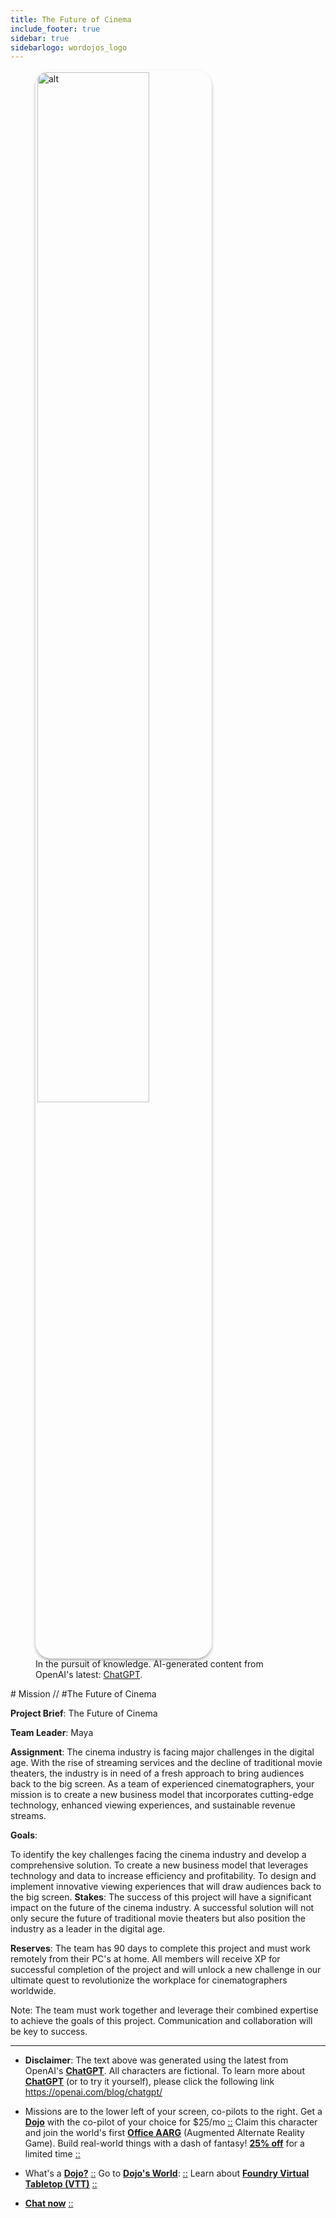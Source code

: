 ```yaml
---
title: The Future of Cinema
include_footer: true
sidebar: true
sidebarlogo: wordojos_logo
---
```

<figure>
    <img src='/uploads/mechs/Barista.png' style="width: 65%;height: 65%;padding: 3px; box-shadow: 0 3px 5px rgba(0,0,0,.3);border-radius: 25px;overflow: hidden;border: none;" align="middle"; alt='alt'; alt='student in hoody with laptop';/>
    <figcaption>In the pursuit of knowledge.  AI-generated content from OpenAI's latest: <a href="https://openai.com/blog/chatgpt/" >ChatGPT</a>.</figcaption>
</figure>
# Mission // #The Future of Cinema

**Project Brief**: The Future of Cinema

**Team Leader**: Maya

**Assignment**: The cinema industry is facing major challenges in the digital age. With the rise of streaming services and the decline of traditional movie theaters, the industry is in need of a fresh approach to bring audiences back to the big screen. As a team of experienced cinematographers, your mission is to create a new business model that incorporates cutting-edge technology, enhanced viewing experiences, and sustainable revenue streams.

**Goals**:

To identify the key challenges facing the cinema industry and develop a comprehensive solution.
To create a new business model that leverages technology and data to increase efficiency and profitability.
To design and implement innovative viewing experiences that will draw audiences back to the big screen.
**Stakes**: The success of this project will have a significant impact on the future of the cinema industry. A successful solution will not only secure the future of traditional movie theaters but also position the industry as a leader in the digital age.

**Reserves**: The team has 90 days to complete this project and must work remotely from their PC's at home. All members will receive XP for successful completion of the project and will unlock a new challenge in our ultimate quest to revolutionize the workplace for cinematographers worldwide.

Note: The team must work together and leverage their combined expertise to achieve the goals of this project. Communication and collaboration will be key to success.

---

* **Disclaimer**: The text above was generated using the latest from OpenAI's [**ChatGPT**](https://openai.com/blog/chatgpt/).  All characters are fictional.  To learn more about [**ChatGPT**](https://openai.com/blog/chatgpt/) (or to try it yourself), please click the following link https://openai.com/blog/chatgpt/

* Missions are to the lower left of your screen, co-pilots to the right. Get a [**Dojo**](https://workmates.live/marketplace) with the co-pilot of your choice for $25/mo [::](https://workmates.live/marketplace)  Claim this character and join the world's first [**Office AARG**](https://dojos.world) (Augmented Alternate Reality Game). Build real-world things with a dash of fantasy! [**25% off**](https://blog.workdojos.com/deal-on-a-dojo) for a limited time [::](https://blog.workdojos.com/deal-on-a-dojo) 

* What's a [**Dojo?**](https://workdojos.com) [::](https://workdojos.com)  Go to [**Dojo's World**](https://dojos.world): [::](https://dojos.world)  Learn about [**Foundry Virtual Tabletop (VTT)**](https://foundryvtt.com) [::](https://foundryvtt.com/)

* [**Chat now**](https://chat.workmates.live/channel/support) [::](https://chat.workmates.live/channel/support)
